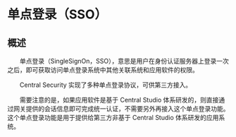 # 单点登录（SSO）
## 概述
&emsp;&emsp;单点登录（SingleSignOn，SSO），意思是用户在身份认证服务器上登录一次之后，即可获取访问单点登录系统中其他关联系统和应用软件的权限。

&emsp;&emsp;Central Security 实现了多种单点登录协议，可供第三方接入。

&emsp;&emsp;需要注意的是，如果应用软件是基于 Central Studio 体系研发的，则直接通过网关提供的会话信息即可完成统一认证，不需要另外再接入这个单点登录功能。这个单点登录功能是用于提供给第三方非基于 Central Studio 体系研发的应用系统。